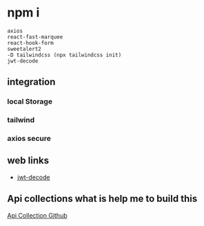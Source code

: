 # npm i 
```
axios 
react-fast-marquee 
react-hook-form 
sweetalert2 
-D tailwindcss (npx tailwindcss init)
jwt-decode
```
## integration
### local Storage
### tailwind
### axios secure
## web links
* [jwt-decode](https://www.npmjs.com/package/jwt-decode?activeTab=readme)




## Api collections what is help me to build this
[Api Collection Github](https://github.com/public-apis/public-apis?tab=readme-ov-file#test-data)


